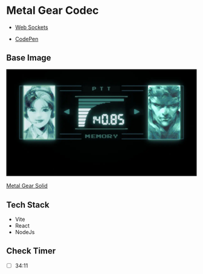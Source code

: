 # Metal Gear Codec

- [Web Sockets]('https://www.youtube.com/watch?v=KE8Hy6YNWYY&t=2271s')

- [CodePen]("https://codepen.io/Mobius1/pen/dOyZEM?editors=1100")

## Base Image

![codec](./src/assets/codec.webp)

[Metal Gear Solid]("https://www.mundodeportivo.com/alfabeta/multiplataforma/metal-gear-solid-el-codec-contiene-algunos-de-los-mejores-secretos-de-la-saga-d-113543")

## Tech Stack

- Vite
- React
- NodeJs

## Check Timer

- [ ] 34:11 
